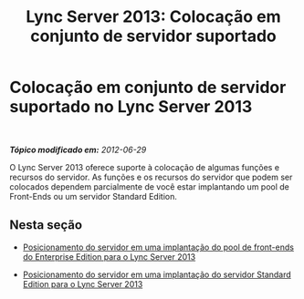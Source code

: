 ﻿---
title: 'Lync Server 2013: Colocação em conjunto de servidor suportado'
TOCTitle: Colocação em conjunto de servidor suportado
ms:assetid: 3be990a1-5485-4b83-b73f-947ac97821f9
ms:mtpsurl: https://technet.microsoft.com/pt-br/library/Gg425885(v=OCS.15)
ms:contentKeyID: 49306458
ms.date: 05/19/2016
mtps_version: v=OCS.15
ms.translationtype: HT
---

# Colocação em conjunto de servidor suportado no Lync Server 2013

 

_**Tópico modificado em:** 2012-06-29_

O Lync Server 2013 oferece suporte à colocação de algumas funções e recursos do servidor. As funções e os recursos do servidor que podem ser colocados dependem parcialmente de você estar implantando um pool de Front-Ends ou um servidor Standard Edition.

## Nesta seção

  - [Posicionamento do servidor em uma implantação do pool de front-ends do Enterprise Edition para o Lync Server 2013](lync-server-2013-server-collocation-in-an-enterprise-edition-front-end-pool-deployment.md)

  - [Posicionamento do servidor em uma implantação do servidor Standard Edition para o Lync Server 2013](lync-server-2013-server-collocation-in-a-standard-edition-server-deployment.md)

